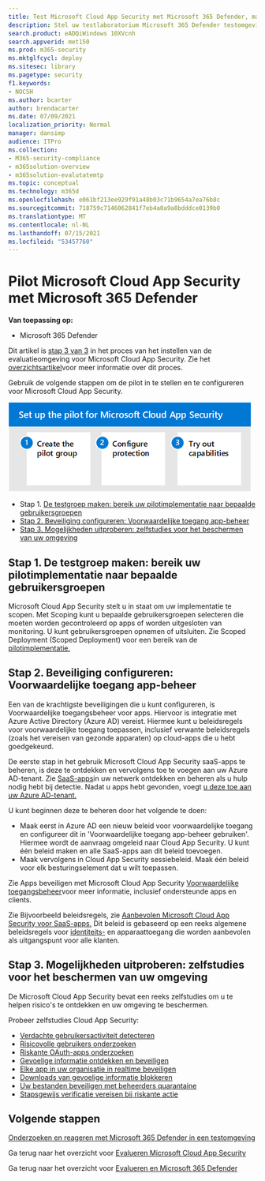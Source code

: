 ```yaml
---
title: Test Microsoft Cloud App Security met Microsoft 365 Defender, maak testgroepen, configureer voorwaardelijke toegangscontrole, probeer mogelijkheden uit, stel de configuratie in als onderdeel van Microsoft 365 Defender
description: Stel uw testlaboratorium Microsoft 365 Defender testomgeving in om de beveiligingsoplossing te testen en te ervaren die is ontworpen om apparaten, identiteit, gegevens en toepassingen te beveiligen.
search.product: eADQiWindows 10XVcnh
search.appverid: met150
ms.prod: m365-security
ms.mktglfcycl: deploy
ms.sitesec: library
ms.pagetype: security
f1.keywords:
- NOCSH
ms.author: bcarter
author: brendacarter
ms.date: 07/09/2021
localization_priority: Normal
manager: dansimp
audience: ITPro
ms.collection:
- M365-security-compliance
- m365solution-overview
- m365solution-evalutatemtp
ms.topic: conceptual
ms.technology: m365d
ms.openlocfilehash: e061bf213ee929f91a48b03c71b9654a7ea76b8c
ms.sourcegitcommit: 718759c7146062841f7eb4a0a9a8bdddce0139b0
ms.translationtype: MT
ms.contentlocale: nl-NL
ms.lasthandoff: 07/15/2021
ms.locfileid: "53457760"
---
```

# <a name="pilot-microsoft-cloud-app-security-with-microsoft-365-defender"></a>Pilot Microsoft Cloud App Security met Microsoft 365 Defender


**Van toepassing op:**
- Microsoft 365 Defender

Dit artikel is [stap 3 van 3](eval-defender-mcas-overview.md) in het proces van het instellen van de evaluatieomgeving voor Microsoft Cloud App Security. Zie het [overzichtsartikel](eval-defender-mcas-overview.md)voor meer informatie over dit proces.

Gebruik de volgende stappen om de pilot in te stellen en te configureren voor Microsoft Cloud App Security.


![Stappen voor het Microsoft Cloud App Security](../../media/defender/m365-defender-mcas-pilot-steps.png)

- Stap 1. [De testgroep maken: bereik uw pilotimplementatie naar bepaalde gebruikersgroepen](#step-1-create-the-pilot-group--scope-your-pilot-deployment-to-certain-user-groups)
- [Stap 2. Beveiliging configureren: Voorwaardelijke toegang app-beheer](#step-2-configure-protection--conditional-access-app-control)
- [Stap 3. Mogelijkheden uitproberen: zelfstudies voor het beschermen van uw omgeving](#step-3-try-out-capabilities--walk-through-tutorials-for-protecting-your-environment) 


## <a name="step-1-create-the-pilot-group--scope-your-pilot-deployment-to-certain-user-groups"></a>Stap 1. De testgroep maken: bereik uw pilotimplementatie naar bepaalde gebruikersgroepen

Microsoft Cloud App Security stelt u in staat om uw implementatie te scopen. Met Scoping kunt u bepaalde gebruikersgroepen selecteren die moeten worden gecontroleerd op apps of worden uitgesloten van monitoring. U kunt gebruikersgroepen opnemen of uitsluiten. Zie Scoped Deployment (Scoped Deployment) voor een bereik van de [pilotimplementatie.](/cloud-app-security/scoped-deployment)


## <a name="step-2-configure-protection--conditional-access-app-control"></a>Stap 2. Beveiliging configureren: Voorwaardelijke toegang app-beheer

Een van de krachtigste beveiligingen die u kunt configureren, is Voorwaardelijke toegangsbeheer voor apps. Hiervoor is integratie met Azure Active Directory (Azure AD) vereist. Hiermee kunt u beleidsregels voor voorwaardelijke toegang toepassen, inclusief verwante beleidsregels (zoals het vereisen van gezonde apparaten) op cloud-apps die u hebt goedgekeurd. 

De eerste stap in het gebruik Microsoft Cloud App Security saaS-apps te beheren, is deze te ontdekken en vervolgens toe te voegen aan uw Azure AD-tenant. Zie [SaaS-apps](/cloud-app-security/tutorial-shadow-it)in uw netwerk ontdekken en beheren als u hulp nodig hebt bij detectie. Nadat u apps hebt gevonden, voegt [u deze toe aan uw Azure AD-tenant.](/azure/active-directory/manage-apps/add-application-portal)

U kunt beginnen deze te beheren door het volgende te doen:

- Maak eerst in Azure AD een nieuw beleid voor voorwaardelijke toegang en configureer dit in 'Voorwaardelijke toegang app-beheer gebruiken'. Hiermee wordt de aanvraag omgeleid naar Cloud App Security. U kunt één beleid maken en alle SaaS-apps aan dit beleid toevoegen.
- Maak vervolgens in Cloud App Security sessiebeleid. Maak één beleid voor elk besturingselement dat u wilt toepassen.

Zie Apps beveiligen met Microsoft Cloud App Security [Voorwaardelijke toegangsbeheer](/cloud-app-security/proxy-intro-aad)voor meer informatie, inclusief ondersteunde apps en clients. 

Zie Bijvoorbeeld beleidsregels, zie [Aanbevolen Microsoft Cloud App Security voor SaaS-apps.](../office-365-security/mcas-saas-access-policies.md) Dit beleid is gebaseerd op een reeks algemene beleidsregels voor [identiteits-](../office-365-security/microsoft-365-policies-configurations.md) en apparaattoegang die worden aanbevolen als uitgangspunt voor alle klanten. 

## <a name="step-3-try-out-capabilities--walk-through-tutorials-for-protecting-your-environment"></a>Stap 3. Mogelijkheden uitproberen: zelfstudies voor het beschermen van uw omgeving 

De Microsoft Cloud App Security bevat een reeks zelfstudies om u te helpen risico's te ontdekken en uw omgeving te beschermen. 

Probeer zelfstudies Cloud App Security:

- [Verdachte gebruikersactiviteit detecteren](/cloud-app-security/tutorial-suspicious-activity)
- [Risicovolle gebruikers onderzoeken](/cloud-app-security/tutorial-ueba)
- [Riskante OAuth-apps onderzoeken](/cloud-app-security/investigate-risky-oauth)
- [Gevoelige informatie ontdekken en beveiligen](/cloud-app-security/tutorial-dlp)
- [Elke app in uw organisatie in realtime beveiligen](/cloud-app-security/tutorial-proxy)
- [Downloads van gevoelige informatie blokkeren](/cloud-app-security/use-case-proxy-block-session-aad)
- [Uw bestanden beveiligen met beheerders quarantaine](/cloud-app-security/use-case-admin-quarantine)
- [Stapsgewijs verificatie vereisen bij riskante actie](/cloud-app-security/tutorial-step-up-authentication)

## <a name="next-steps"></a>Volgende stappen

[Onderzoeken en reageren met Microsoft 365 Defender in een testomgeving](eval-defender-investigate-respond.md)

Ga terug naar het overzicht voor [Evalueren Microsoft Cloud App Security](eval-defender-mcas-overview.md)

Ga terug naar het overzicht voor [Evalueren en Microsoft 365 Defender](eval-overview.md)